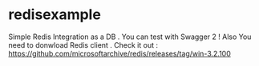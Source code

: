 # redisexample
Simple Redis Integration as a DB . You can test with Swagger 2 !
Also You need to donwload  Redis client . Check it out : https://github.com/microsoftarchive/redis/releases/tag/win-3.2.100

